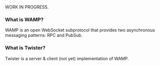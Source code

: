WORK IN PROGRESS.

### What is WAMP?

WAMP is an open WebSocket subprotocol that provides two asynchronous
messaging patterns: RPC and PubSub.


### What is Twister?

Twister is a server & client (not yet) implementation of WAMP.
